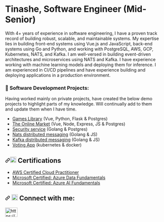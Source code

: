 <h1>Tinashe, Software Engineer (Mid-Senior) </h1>
<p>With 4+ years of experience in software engineering, I have a proven track record of building robust, scalable, and maintainable systems. My expertise lies in building front-end systems using Vue.js and JavaScript, back-end systems using Go and Python, and working with PostgreSQL, AWS, GCP, Kubernetes, NATS, and Kafka. I am well-versed in building event-driven architectures and microservices using NATS and Kafka. I have experience working with machine learning models and deploying them for inference. I am experienced in CI/CD pipelines and have experience building and deploying applications in a production environment.</p>

### 🔭 Software Development Projects:
Having worked mainly on private projects, have created the below demo projects to highlight parts of my knowledge. Will continually add to them and update them when I have time.
- [Games Library](https://github.com/Chavh/games-library) (Vue, Python, Flask & Postgres)
- [The Online Market](https://github.com/Chavh/The-Online-Marketplace) (Vue, Node, Express, JS & Postgres)
- [Security service](https://github.com/Chavh/security-service) (Golang & Postgres)
- [Nats distributed messaging](https://github.com/Chavh/nats-distributed-messaging) (Golang & JS)
- [Kafka distributed messaging](https://github.com/Chavh/kafka) (Golang & JS)
- [Voting App](https://github.com/Chavh/voting-app) (kubernetes & docker)

<h2 dir="auto"><a id="user-content--certifications" class="anchor" aria-hidden="true" href="#-certifications"><svg class="octicon octicon-link" viewBox="0 0 16 16" version="1.1" width="16" height="16" aria-hidden="true"><path fill-rule="evenodd" d="M7.775 3.275a.75.75 0 001.06 1.06l1.25-1.25a2 2 0 112.83 2.83l-2.5 2.5a2 2 0 01-2.83 0 .75.75 0 00-1.06 1.06 3.5 3.5 0 004.95 0l2.5-2.5a3.5 3.5 0 00-4.95-4.95l-1.25 1.25zm-4.69 9.64a2 2 0 010-2.83l2.5-2.5a2 2 0 012.83 0 .75.75 0 001.06-1.06 3.5 3.5 0 00-4.95 0l-2.5 2.5a3.5 3.5 0 004.95 4.95l1.25-1.25a.75.75 0 00-1.06-1.06l-1.25 1.25a2 2 0 01-2.83 0z"></path></svg></a><g-emoji class="g-emoji" alias="tv" fallback-src="https://github.githubassets.com/images/icons/emoji/unicode/1f4fa.png"><img class="emoji" alt="tv" height="20" width="20" src="https://github.githubassets.com/images/icons/emoji/unicode/1f4fa.png"></g-emoji> Certifications</h2>

- [AWS Certified Cloud Practitioner](https://www.credly.com/badges/c37afb26-203e-4a97-be8f-f9a2c743f16d/public_url)
- [Microsoft Certified: Azure Data Fundamentals](https://www.credly.com/badges/62add9ce-6302-4956-a539-2db4dc425c1d/public_url)
- [Microsoft Certified: Azure AI Fundamentals](https://www.credly.com/badges/44d52244-36de-4348-a367-52c35ce457a2/public_url)

<h2 dir="auto"><a id="user-content---connect-with-me" class="anchor" aria-hidden="true" href="#--connect-with-me"><svg class="octicon octicon-link" viewBox="0 0 16 16" version="1.1" width="16" height="16" aria-hidden="true"><path fill-rule="evenodd" d="M7.775 3.275a.75.75 0 001.06 1.06l1.25-1.25a2 2 0 112.83 2.83l-2.5 2.5a2 2 0 01-2.83 0 .75.75 0 00-1.06 1.06 3.5 3.5 0 004.95 0l2.5-2.5a3.5 3.5 0 00-4.95-4.95l-1.25 1.25zm-4.69 9.64a2 2 0 010-2.83l2.5-2.5a2 2 0 012.83 0 .75.75 0 001.06-1.06 3.5 3.5 0 00-4.95 0l-2.5 2.5a3.5 3.5 0 004.95 4.95l1.25-1.25a.75.75 0 00-1.06-1.06l-1.25 1.25a2 2 0 01-2.83 0z"></path></svg></a> <g-emoji class="g-emoji" alias="selfie" fallback-src="https://github.githubassets.com/images/icons/emoji/unicode/1f933.png"><img class="emoji" alt="selfie" height="20" width="20" src="https://github.githubassets.com/images/icons/emoji/unicode/1f933.png"></g-emoji> Connect with me:</h2>

<p align="left">
<a href="https://www.linkedin.com/in/tinashe-chavunduka-404a1483" target="blank"><img align="center" src="https://raw.githubusercontent.com/rahuldkjain/github-profile-readme-generator/master/src/images/icons/Social/linked-in-alt.svg" alt="https://www.linkedin.com/in/tinashe-chavunduka-404a1483" height="30" width="40" /></a>
</p>
